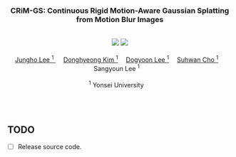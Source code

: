 <div align="center">

<h3> CRiM-GS: Continuous Rigid Motion-Aware Gaussian Splatting from Motion Blur Images
 </h3> 
 <br/>
  <a href='https://arxiv.org/abs/'><img src='https://img.shields.io/badge/ArXiv-red' /></a> 
  <a href='https://Jho-Yonsei.github.io/CRiM-Gaussian/'><img src='https://img.shields.io/badge/Project_Page-blue' /></a> 
  <br/>
  <br/>
<div>
    <a href='https://hydragon.co.kr' target='_blank'>Jungho Lee <sup> 1</sup> </a>&emsp;
    <a href='https://scholar.google.com/citations?user=BaFYtwgAAAAJ&hl=ko' target='_blank'>Donghyeong Kim <sup> 1</sup></a>&emsp;
    <a href='https://dogyoonlee.github.io' target='_blank'>Dogyoon Lee <sup> 1</sup></a>&emsp;
    <a href='https://suhwan-cho.github.io' target='_blank'>Suhwan Cho <sup> 1</sup></a>&emsp;
    <a target='_blank'>Sangyoun Lee <sup>1</sup></a>&emsp;
</div>
<br>
<div>
                      <sup>1</sup> Yonsei University &nbsp;&nbsp;&nbsp;
</div>
<br>
<br>
<br>
</div>

## **TODO**

- [ ] Release source code.
